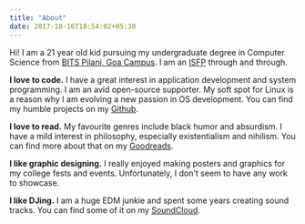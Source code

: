 ```yaml
---
title: "About"
date: 2017-10-16T18:54:02+05:30
---
```


Hi! I am a 21 year old kid pursuing my undergraduate degree in Computer Science from [BITS Pilani, Goa Campus](http://www.bits-pilani.ac.in/Goa/). I am an [ISFP](https://www.16personalities.com/isfp-personality) through and through.

**I love to code.** I have a great interest in application development and system programming. I am an avid open-source supporter. My soft spot for Linux is a reason why I am evolving a new passion in OS development. You can find my humble projects on my [Github](https://github.com/UtkarshMe).

**I love to read.** My favourite genres include black humor and absurdism. I have a mild interest in philosophy, especially existentialism and nihilism. You can find more about that on my [Goodreads](https://www.goodreads.com/utkarshme).

**I like graphic designing.** I really enjoyed making posters and graphics for my college fests and events. Unfortunately, I don't seem to have any work to showcase.

**I like DJing.** I am a huge EDM junkie and spent some years creating sound tracks. You can find some of it on my [SoundCloud](https://soundcloud.com/utkarshme).
